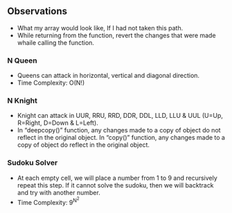 ## Observations

* What my array would look like, If I had not taken this path.
* While returning from the function, revert the changes that were made whaile calling the function.

### N Queen
* Queens can attack in horizontal, vertical and diagonal direction.
* Time Complexity: O(N!)

### N Knight
* Knight can attack in UUR, RRU, RRD, DDR, DDL, LLD, LLU & UUL  (U=Up, R=Right, D=Down & L=Left).
* In “deepcopy()” function,  any changes made to a copy of object do not reflect in the original object. In “copy()” function, any changes made to a copy of object do reflect in the original object.

### Sudoku Solver
* At each empty cell, we will place a number from 1 to 9 and recursively repeat this step. If it cannot solve the sudoku, then we will backtrack and try with another number.
* Time Complexity: 9<sup>N<sup>2</sup></sup>
